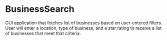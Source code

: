 # BusinessSearch
GUI application that fetches list of businesses based on user-entered filters. User will enter a location, type of business, and a star rating to receive a list of businesses that meet that criteria.
